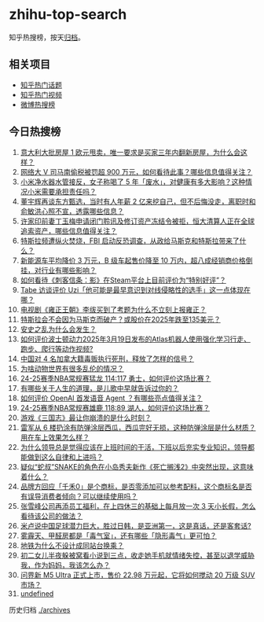 # zhihu-top-search

知乎热搜榜，按天[归档](./archives)。

## 相关项目

- [知乎热门话题](https://github.com/justjavac/zhihu-trending-hot-questions)
- [知乎热门视频](https://github.com/justjavac/zhihu-trending-hot-video)
- [微博热搜榜](https://github.com/justjavac/weibo-trending-hot-search)

## 今日热搜榜

<!-- BEGIN -->
<!-- 最后更新时间 Fri Mar 21 2025 14:27:10 GMT+0800 (China Standard Time) -->

1. [意大利大批房屋 1 欧元甩卖，唯一要求是买家三年内翻新房屋，为什么会这样？](https://www.zhihu.com/search?q=https%3A%2F%2Fapi.zhihu.com%2Fquestions%2F15355721815)
1. [网络大 V 司马南偷税被罚超 900 万元，如何看待此事？哪些信息值得关注？](https://www.zhihu.com/search?q=https%3A%2F%2Fapi.zhihu.com%2Fquestions%2F15464307536)
1. [小米净水器水管接反，女子称喝了 5 年「废水」，对健康有多大影响？这种情况小米需要承担责任吗？](https://www.zhihu.com/search?q=https%3A%2F%2Fapi.zhihu.com%2Fquestions%2F15435239271)
1. [董宇辉再谈东方甄选，当时有人年薪 2 亿来挖自己，但不后悔没走，离职时和俞敏洪心照不宣，透露哪些信息？](https://www.zhihu.com/search?q=https%3A%2F%2Fapi.zhihu.com%2Fquestions%2F15407525590)
1. [许家印前妻丁玉梅申请闭门聆讯及修订资产冻结令被拒，恒大清算人正在全球追索资产，哪些信息值得关注？](https://www.zhihu.com/search?q=https%3A%2F%2Fapi.zhihu.com%2Fquestions%2F15390615988)
1. [特斯拉频遭纵火焚烧，FBI 启动反恐调查，从政给马斯克和特斯拉带来了什么？](https://www.zhihu.com/search?q=https%3A%2F%2Fapi.zhihu.com%2Fquestions%2F15407520680)
1. [新能源车平均降价 3 万元，B 级车起售价降至 10 万内，超八成经销商价格倒挂，对行业有哪些影响？](https://www.zhihu.com/search?q=https%3A%2F%2Fapi.zhihu.com%2Fquestions%2F15390619471)
1. [如何看待《刺客信条：影》在Steam平台上目前评价为“特别好评”？](https://www.zhihu.com/search?q=https%3A%2F%2Fapi.zhihu.com%2Fquestions%2F15415879870)
1. [Tabe 访谈评价 Uzi「他可能是最早意识到对线侵略性的选手」这一点体现在哪？](https://www.zhihu.com/search?q=https%3A%2F%2Fapi.zhihu.com%2Fquestions%2F15165874466)
1. [电视剧《雍正王朝》李绂买到了考题为什么不立刻上报雍正？](https://www.zhihu.com/search?q=https%3A%2F%2Fapi.zhihu.com%2Fquestions%2F15058616922)
1. [特斯拉会不会因为马斯克而破产？或股价在2025年跌至135美元？](https://www.zhihu.com/search?q=https%3A%2F%2Fapi.zhihu.com%2Fquestions%2F15236926798)
1. [安史之乱为什么会发生？](https://www.zhihu.com/search?q=https%3A%2F%2Fapi.zhihu.com%2Fquestions%2F20061123)
1. [如何评价波士顿动力2025年3月19日发布的Atlas机器人使用强化学习行走、跑步、爬行等动作视频?](https://www.zhihu.com/search?q=https%3A%2F%2Fapi.zhihu.com%2Fquestions%2F15389845180)
1. [中国对 4 名加拿大籍毒贩执行死刑，释放了怎样的信号？](https://www.zhihu.com/search?q=https%3A%2F%2Fapi.zhihu.com%2Fquestions%2F15414410902)
1. [为啥动物世界有很多乱伦的情况？](https://www.zhihu.com/search?q=https%3A%2F%2Fapi.zhihu.com%2Fquestions%2F660292151)
1. [24-25赛季NBA常规赛猛龙 114:117 勇士，如何评价这场比赛？](https://www.zhihu.com/search?q=https%3A%2F%2Fapi.zhihu.com%2Fquestions%2F15464711174)
1. [有哪些关于人生的道理，是儿歌中早就告诉过你的？](https://www.zhihu.com/search?q=https%3A%2F%2Fapi.zhihu.com%2Fquestions%2F15340375170)
1. [如何评价 OpenAI 首发语音 Agent ？有哪些亮点值得关注？](https://www.zhihu.com/search?q=https%3A%2F%2Fapi.zhihu.com%2Fquestions%2F15459455902)
1. [24-25赛季NBA常规赛雄鹿 118:89 湖人，如何评价这场比赛？](https://www.zhihu.com/search?q=https%3A%2F%2Fapi.zhihu.com%2Fquestions%2F15466197315)
1. [游戏《三国志》最让你崩溃的是什么时刻？](https://www.zhihu.com/search?q=https%3A%2F%2Fapi.zhihu.com%2Fquestions%2F404100032)
1. [雷军从 6 楼扔涂有防弹涂层西瓜，西瓜完好无损，这种防弹涂层是什么材质？用在车上效果怎么样？](https://www.zhihu.com/search?q=https%3A%2F%2Fapi.zhihu.com%2Fquestions%2F1885968228834058920)
1. [为什么领导总是觉得应该在上班时间的干活，下班以后充实专业知识，领导都能做到这么自律和上进吗？](https://www.zhihu.com/search?q=https%3A%2F%2Fapi.zhihu.com%2Fquestions%2F14977775768)
1. [疑似“蛇叔”SNAKE的角色在小岛秀夫新作《死亡搁浅2》中突然出现，这意味着什么？](https://www.zhihu.com/search?q=https%3A%2F%2Fapi.zhihu.com%2Fquestions%2F14562118735)
1. [品牌方回应「千禾0」是个商标，是否零添加可以参考配料，这个商标名是否有误导消费者倾向？可以继续使用吗？](https://www.zhihu.com/search?q=https%3A%2F%2Fapi.zhihu.com%2Fquestions%2F15394982178)
1. [张雪峰公司再添员工福利，在上四休三的基础上每月放一次 3 天小长假，怎么看待该公司的做法？](https://www.zhihu.com/search?q=https%3A%2F%2Fapi.zhihu.com%2Fquestions%2F15396338943)
1. [米卢说中国足球潜力巨大，胜过日韩，是亚洲第一，这是真话，还是客套话?](https://www.zhihu.com/search?q=https%3A%2F%2Fapi.zhihu.com%2Fquestions%2F15286404344)
1. [雾霾天、甲醛房都是「毒气室」，还有哪些「隐形毒气」更可怕？](https://www.zhihu.com/search?q=https%3A%2F%2Fapi.zhihu.com%2Fquestions%2F15423981691)
1. [地铁为什么不设计成同站台换乘？](https://www.zhihu.com/search?q=https%3A%2F%2Fapi.zhihu.com%2Fquestions%2F9451101464)
1. [初二女儿半夜躲被窝看小说到三点，收走她手机就情绪失控，甚至以退学威胁我，作为妈妈，我该怎么办？](https://www.zhihu.com/search?q=https%3A%2F%2Fapi.zhihu.com%2Fquestions%2F15138990851)
1. [问界新 M5 Ultra 正式上市，售价 22.98 万元起，它将如何搅动 20 万级 SUV 市场？](https://www.zhihu.com/search?q=https%3A%2F%2Fapi.zhihu.com%2Fquestions%2F15393622358)
1. [undefined](https://www.zhihu.com/search?q=undefined)

<!-- END -->

历史归档 [./archives](./archives)
